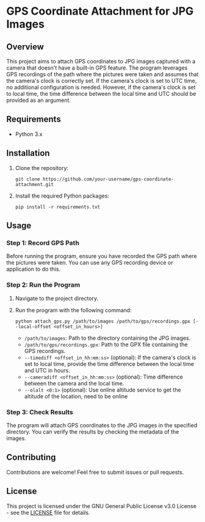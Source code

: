 # GPS Coordinate Attachment for JPG Images

## Overview

This project aims to attach GPS coordinates to JPG images captured with a camera that doesn't have a built-in GPS feature. The program leverages GPS recordings of the path where the pictures were taken and assumes that the camera's clock is correctly set. If the camera's clock is set to UTC time, no additional configuration is needed. However, if the camera's clock is set to local time, the time difference between the local time and UTC should be provided as an argument.

## Requirements

- Python 3.x

## Installation

1. Clone the repository:

   ```
   git clone https://github.com/your-username/gps-coordinate-attachment.git
   ```

2. Install the required Python packages:

   ```
   pip install -r requirements.txt
   ```

## Usage

### Step 1: Record GPS Path

Before running the program, ensure you have recorded the GPS path where the pictures were taken. You can use any GPS recording device or application to do this.

### Step 2: Run the Program

1. Navigate to the project directory.
2. Run the program with the following command:

   ```
   python attach_gps.py /path/to/images /path/to/gps/recordings.gpx [--local-offset <offset_in_hours>]
   ```

   - `/path/to/images`: Path to the directory containing the JPG images.
   - `/path/to/gps/recordings.gpx`: Path to the GPX file containing the GPS recordings.
   - `--timediff <offset_in_hh:mm:ss>` (optional): If the camera's clock is set to local time, provide the time difference between the local time and UTC in hours.
   - `--cameradiff <offset_in_hh:mm:ss>` (optional): Time difference between the camera and the local time.
   - `--olalt <0:1>` (optional): Use online altitude service to get the altitude of the location, need to be online

### Step 3: Check Results

The program will attach GPS coordinates to the JPG images in the specified directory. You can verify the results by checking the metadata of the images.

## Contributing

Contributions are welcome! Feel free to submit issues or pull requests.

## License

This project is licensed under the GNU General Public License v3.0 License - see the [LICENSE](LICENSE) file for details.
